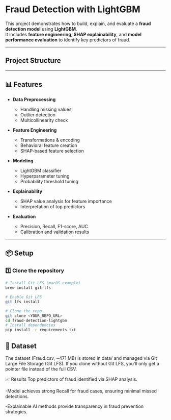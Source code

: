 #  Fraud Detection with LightGBM

This project demonstrates how to build, explain, and evaluate a **fraud detection model** using **LightGBM**.  
It includes **feature engineering**, **SHAP explainability**, and **model performance evaluation** to identify key predictors of fraud.

---

##  Project Structure


---

## 📊 Features

- **Data Preprocessing**
  - Handling missing values
  - Outlier detection
  - Multicollinearity check

- **Feature Engineering**
  - Transformations & encoding
  - Behavioral feature creation
  - SHAP-based feature selection

- **Modeling**
  - LightGBM classifier
  - Hyperparameter tuning
  - Probability threshold tuning

- **Explainability**
  - SHAP value analysis for feature importance
  - Interpretation of top predictors

- **Evaluation**
  - Precision, Recall, F1-score, AUC
  - Calibration and validation results

---

## 📦 Setup

### 1️⃣ Clone the repository

```bash
# Install Git LFS (macOS example)
brew install git-lfs

# Enable Git LFS
git lfs install

# Clone the repo
git clone <YOUR_REPO_URL>
cd fraud-detection-lightgbm
# Install dependencies
pip install -r requirements.txt
```


## 📌 Dataset
The dataset (Fraud.csv, ~471 MB) is stored in data/ and managed via Git Large File Storage (Git LFS).
If you clone without Git LFS, you’ll only get a pointer file instead of the full CSV.

📈 Results
Top predictors of fraud identified via SHAP analysis.

-Model achieves strong Recall for fraud cases, ensuring minimal missed detections.

-Explainable AI methods provide transparency in fraud prevention strategies.

